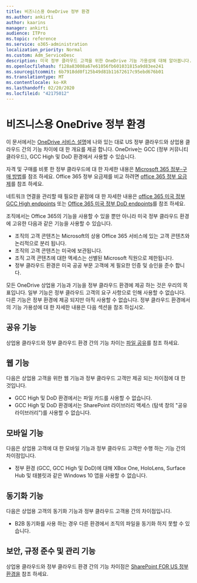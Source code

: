 ```yaml
---
title: 비즈니스용 OneDrive 정부 환경
ms.author: ankirti
author: kaarins
manager: ankirti
audience: ITPro
ms.topic: reference
ms.service: o365-administration
localization_priority: Normal
ms.custom: Adm_ServiceDesc
description: 미국 정부 클라우드 고객을 위한 OneDrive 기능 가용성에 대해 알아봅니다.
ms.openlocfilehash: f128a83008a67e61056fb601031815a9d83ee241
ms.sourcegitcommit: 6b7918dd0f125b49d81b11672617c95ebd676b01
ms.translationtype: MT
ms.contentlocale: ko-KR
ms.lasthandoff: 02/20/2020
ms.locfileid: "42175012"
---
```

# <a name="onedrive-for-us-government-environments"></a>비즈니스용 OneDrive 정부 환경

이 문서에서는 [OneDrive 서비스 설명](/office365/servicedescriptions/onedrive-for-business-service-description)에 나와 있는 대로 US 정부 클라우드와 상업용 클라우드 간의 기능 차이에 대 한 개요를 제공 합니다. OneDrive는 GCC (정부 커뮤니티 클라우드), GCC High 및 DoD 환경에서 사용할 수 있습니다. 

자격 및 구매를 비롯 한 정부 클라우드에 대 한 자세한 내용은 [Microsoft 365 정부-구매 방법](/office365/servicedescriptions/office-365-platform-service-description/office-365-us-government/microsoft-365-government-how-to-buy)를 참조 하세요. Office 365 정부 요금제를 비교 하려면 [office 365 정부 요금제](https://www.microsoft.com/microsoft-365/government/compare-office-365-government-plans?rtc=1#EligibilityRequirements)를 참조 하세요.

네트워크 연결을 관리할 때 필요한 끝점에 대 한 자세한 내용은 [office 365 미국 정부 GCC High endpoints](/office365/enterprise/office-365-u-s-government-gcc-high-endpoints#sharepoint-online-and-onedrive-for-business) 또는 [Office 365 미국 정부 DoD endpoints](/office365/enterprise/office-365-u-s-government-dod-endpoints#sharepoint-online-and-onedrive-for-business)를 참조 하세요.

조직에서는 Office 365의 기능을 사용할 수 있을 뿐만 아니라 미국 정부 클라우드 환경에 고유한 다음과 같은 기능을 사용할 수 있습니다.

-   조직의 고객 콘텐츠는 Microsoft의 상용 Office 365 서비스에 있는 고객 콘텐츠와 논리적으로 분리 됩니다.
-   조직의 고객 콘텐츠는 미국에 보관됩니다.
-   조직 고객 콘텐츠에 대한 액세스는 선별된 Microsoft 직원으로 제한됩니다.
-   정부 클라우드 환경은 미국 공공 부문 고객에 게 필요한 인증 및 승인을 준수 합니다.

모든 OneDrive 상업용 기능과 기능을 정부 클라우드 환경에 제공 하는 것은 우리의 목표입니다. 일부 기능은 정부 클라우드 고객의 요구 사항으로 인해 사용할 수 없습니다. 다른 기능은 정부 환경에 제공 되지만 아직 사용할 수 없습니다. 정부 클라우드 환경에서의 기능 가용성에 대 한 자세한 내용은 다음 섹션을 참조 하십시오.

## <a name="sharing-features"></a>공유 기능

상업용 클라우드와 정부 클라우드 환경 간의 기능 차이는 [파일 공유](/office365/servicedescriptions/office-365-platform-service-description/office-365-us-government/gcc-high-and-dod#file-sharing)를 참조 하세요.

## <a name="web-features"></a>웹 기능

다음은 상업용 고객을 위한 웹 기능과 정부 클라우드 고객만 제공 되는 차이점에 대 한 것입니다.

- GCC High 및 DoD 환경에서는 파일 카드를 사용할 수 없습니다.
- GCC High 및 DoD 환경에서는 SharePoint 라이브러리 액세스 (탐색 창의 "공유 라이브러리")를 사용할 수 없습니다.

## <a name="mobile-features"></a>모바일 기능

다음은 상업용 고객에 대 한 모바일 기능과 정부 클라우드 고객만 수행 하는 기능 간의 차이점입니다.

- 정부 환경 (GCC, GCC High 및 DoD)에 대해 XBox One, HoloLens, Surface Hub 및 태블릿과 같은 Windows 10 앱을 사용할 수 없습니다.

## <a name="sync-features"></a>동기화 기능

다음은 상업용 고객의 동기화 기능과 정부 클라우드 고객용 간의 차이점입니다.

- B2B 동기화를 사용 하는 경우 다른 환경에서 조직의 파일을 동기화 하지 못할 수 있습니다.

## <a name="security-compliance-and-administration-features"></a>보안, 규정 준수 및 관리 기능

상업용 클라우드와 정부 클라우드 환경 간의 기능 차이점은 [SharePoint FOR US 정부 환경을](sharepoint.md) 참조 하세요.


